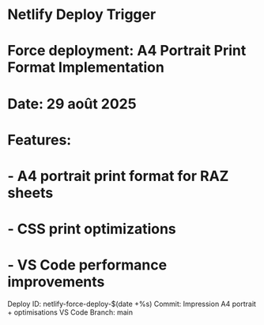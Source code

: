 # Netlify Deploy Trigger
# Force deployment: A4 Portrait Print Format Implementation
# Date: 29 août 2025
# Features: 
# - A4 portrait print format for RAZ sheets
# - CSS print optimizations
# - VS Code performance improvements

Deploy ID: netlify-force-deploy-$(date +%s)
Commit: Impression A4 portrait + optimisations VS Code
Branch: main
